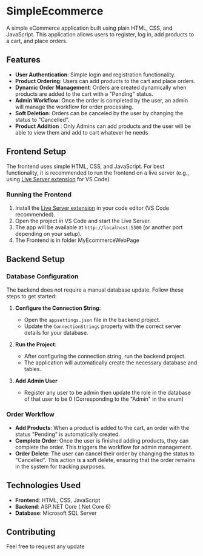 # SimpleEcommerce

A simple eCommerce application built using plain HTML, CSS, and JavaScript. This application allows users to register, log in, add products to a cart, and place orders. 

## Features
- **User Authentication**: Simple login and registration functionality.
- **Product Ordering**: Users can add products to the cart and place orders.
- **Dynamic Order Management**: Orders are created dynamically when products are added to the cart with a "Pending" status.
- **Admin Workflow**: Once the order is completed by the user, an admin will manage the workflow for order processing.
- **Soft Deletion**: Orders can be canceled by the user by changing the status to "Cancelled".
- **Product Addition** : Only Admins can add products and the user will be able to view them and add to cart whatever he needs

## Frontend Setup
The frontend uses simple HTML, CSS, and JavaScript. For best functionality, it is recommended to run the frontend on a live server (e.g., using [Live Server extension](https://marketplace.visualstudio.com/items?itemName=ritwickdey.LiveServer) for VS Code).

### Running the Frontend
1. Install the [Live Server extension](https://marketplace.visualstudio.com/items?itemName=ritwickdey.LiveServer) in your code editor (VS Code recommended).
2. Open the project in VS Code and start the Live Server.
3. The app will be available at `http://localhost:5500` (or another port depending on your setup).
4. The Frontend is in folder MyEcommerceWebPage

## Backend Setup

### Database Configuration
The backend does not require a manual database update. Follow these steps to get started:

1. **Configure the Connection String**: 
   - Open the `appsettings.json` file in the backend project.
   - Update the `ConnectionStrings` property with the correct server details for your database.

2. **Run the Project**: 
   - After configuring the connection string, run the backend project.
   - The application will automatically create the necessary database and tables.
3. **Add Admin User**
   - Register any user to be admin then update the role in the database of that user to be 0 (Corresponding to the "Admin" in the enum)

### Order Workflow
- **Add Products**: When a product is added to the cart, an order with the status "Pending" is automatically created.
- **Complete Order**: Once the user is finished adding products, they can complete the order. This triggers the workflow for admin management.
- **Order Delete**: The user can cancel their order by changing the status to "Cancelled". This action is a soft delete, ensuring that the order remains in the system for tracking purposes.

## Technologies Used
- **Frontend**: HTML, CSS, JavaScript
- **Backend**: ASP.NET Core (.Net Core 6)
- **Database**: Microsoft SQL Server

## Contributing
Feel free to request any update

